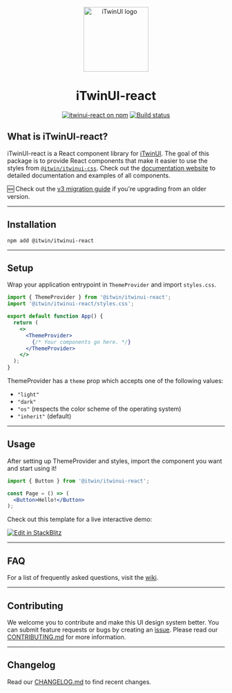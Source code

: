 <p align="center">
  <picture>
    <source
      media='(prefers-color-scheme: dark)'
      srcset='https://itwin.github.io/iTwinUI/logo-dark.svg'
    />
    <img
      src='https://itwin.github.io/iTwinUI/logo.svg'
      alt='iTwinUI logo'
      height='150'
    />
  </picture>
</p>

<h1 align="center">iTwinUI-react</h1>

<div align="center">
  
  [![itwinui-react on npm](https://img.shields.io/npm/v/@itwin/itwinui-react)](https://www.npmjs.com/package/@itwin/itwinui-react)
  [![Build status](https://github.com/iTwin/iTwinUI/actions/workflows/build.yml/badge.svg?branch=main)](https://github.com/iTwin/iTwinUI/actions/workflows/build.yml?query=branch%3Amain)

</div>

## What is iTwinUI-react?

iTwinUI-react is a React component library for [iTwinUI](https://github.com/iTwin/iTwinUI).
The goal of this package is to provide React components that make it easier to use the styles from [`@itwin/itwinui-css`](https://github.com/iTwin/iTwinUI/tree/main/packages/itwinui-css). Check out the [documentation website](https://itwinui.bentley.com/) to detailed documentation and examples of all components.

🆕 Check out the [v3 migration guide](https://github.com/iTwin/iTwinUI/wiki/iTwinUI-react-v3-migration-guide) if you're upgrading from an older version.

---

## Installation

```
npm add @itwin/itwinui-react
```

---

## Setup

Wrap your application entrypoint in `ThemeProvider` and import `styles.css`.

```jsx
import { ThemeProvider } from '@itwin/itwinui-react';
import '@itwin/itwinui-react/styles.css';

export default function App() {
  return (
    <>
      <ThemeProvider>
        {/* Your components go here. */}
      </ThemeProvider>
    </>
  );
}
```

ThemeProvider has a `theme` prop which accepts one of the following values:
  - `"light"`
  - `"dark"`
  - `"os"` (respects the color scheme of the operating system)
  - `"inherit"` (default)

---

## Usage

After setting up ThemeProvider and styles, import the component you want and start using it!

```jsx
import { Button } from '@itwin/itwinui-react';

const Page = () => (
  <Button>Hello!</Button>
);
```

Check out this template for a live interactive demo:

[![Edit in StackBlitz](https://developer.stackblitz.com/img/open_in_stackblitz.svg)](https://stackblitz.com/github/iTwin/iTwinUI/tree/main/minimal-sandbox?file=src/App.tsx)

---

## FAQ

For a list of frequently asked questions, visit the [wiki](https://github.com/iTwin/iTwinUI/wiki/FAQ).

---

## Contributing

We welcome you to contribute and make this UI design system better. You can submit feature requests or bugs by creating an [issue](https://github.com/iTwin/iTwinUI/issues).
Please read our [CONTRIBUTING.md](https://github.com/iTwin/iTwinUI/blob/main/CONTRIBUTING.md) for more information.

---

## Changelog

Read our [CHANGELOG.md](https://github.com/iTwin/iTwinUI/blob/main/packages/itwinui-react/CHANGELOG.md) to find recent changes.
